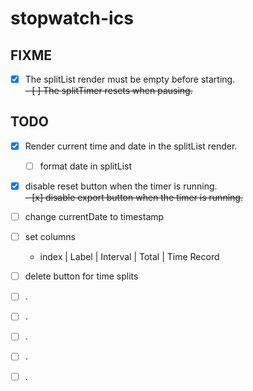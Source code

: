 # stopwatch-ics

## FIXME

- [x] The splitList render must be empty before starting.\
      ~~- [ ] The splitTimer resets when pausing.~~

## TODO

- [x] Render current time and date in the splitList render.
  - [ ] format date in splitList
- [x] disable reset button when the timer is running.\
      ~~- [x] disable export button when the timer is running.~~
- [ ] change currentDate to timestamp
- [ ] set columns
  - index | Label | Interval | Total | Time Record
- [ ] delete button for time splits

- [ ] .
- [ ] .
- [ ] .
- [ ] .
- [ ] .
